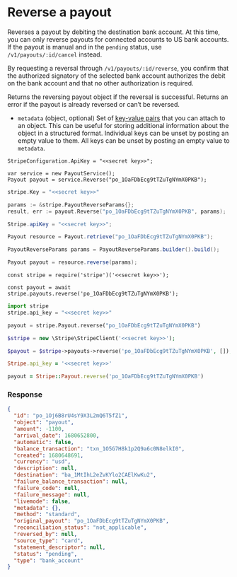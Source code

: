  # Reverse a payout

Reverses a payout by debiting the destination bank account. At this time, you can only reverse payouts for connected accounts to US bank accounts. If the payout is manual and in the `pending` status, use `/v1/payouts/:id/cancel` instead.

By requesting a reversal through `/v1/payouts/:id/reverse`, you confirm that the authorized signatory of the selected bank account authorizes the debit on the bank account and that no other authorization is required.

Returns the reversing payout object if the reversal is successful. Returns an error if the payout is already reversed or can’t be reversed.

- `metadata` (object, optional)
  Set of [key-value pairs](https://docs.stripe.com/docs/api/metadata.md) that you can attach to an object. This can be useful for storing additional information about the object in a structured format. Individual keys can be unset by posting an empty value to them. All keys can be unset by posting an empty value to `metadata`.

```dotnet
StripeConfiguration.ApiKey = "<<secret key>>";

var service = new PayoutService();
Payout payout = service.Reverse("po_1OaFDbEcg9tTZuTgNYmX0PKB");
```

```go
stripe.Key = "<<secret key>>"

params := &stripe.PayoutReverseParams{};
result, err := payout.Reverse("po_1OaFDbEcg9tTZuTgNYmX0PKB", params);
```

```java
Stripe.apiKey = "<<secret key>>";

Payout resource = Payout.retrieve("po_1OaFDbEcg9tTZuTgNYmX0PKB");

PayoutReverseParams params = PayoutReverseParams.builder().build();

Payout payout = resource.reverse(params);
```

```node
const stripe = require('stripe')('<<secret key>>');

const payout = await stripe.payouts.reverse('po_1OaFDbEcg9tTZuTgNYmX0PKB');
```

```python
import stripe
stripe.api_key = "<<secret key>>"

payout = stripe.Payout.reverse("po_1OaFDbEcg9tTZuTgNYmX0PKB")
```

```php
$stripe = new \Stripe\StripeClient('<<secret key>>');

$payout = $stripe->payouts->reverse('po_1OaFDbEcg9tTZuTgNYmX0PKB', []);
```

```ruby
Stripe.api_key = '<<secret key>>'

payout = Stripe::Payout.reverse('po_1OaFDbEcg9tTZuTgNYmX0PKB')
```

### Response

```json
{
  "id": "po_1Oj6B8rU4sY9X3L2mQ6T5fZ1",
  "object": "payout",
  "amount": -1100,
  "arrival_date": 1680652800,
  "automatic": false,
  "balance_transaction": "txn_1O5G7H8k1p2Q9a6c0N8elkI0",
  "created": 1680648691,
  "currency": "usd",
  "description": null,
  "destination": "ba_1MtIhL2eZvKYlo2CAElKwKu2",
  "failure_balance_transaction": null,
  "failure_code": null,
  "failure_message": null,
  "livemode": false,
  "metadata": {},
  "method": "standard",
  "original_payout": "po_1OaFDbEcg9tTZuTgNYmX0PKB",
  "reconciliation_status": "not_applicable",
  "reversed_by": null,
  "source_type": "card",
  "statement_descriptor": null,
  "status": "pending",
  "type": "bank_account"
}
```